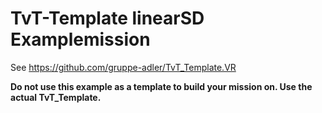 # TvT-Template linearSD Examplemission

See https://github.com/gruppe-adler/TvT_Template.VR

**Do not use this example as a template to build your mission on. Use the actual TvT_Template.**
